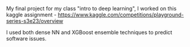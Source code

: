 My final project for my class "intro to deep learning", I worked on this kaggle assignment - https://www.kaggle.com/competitions/playground-series-s3e23/overview

I used both dense NN and XGBoost ensemble techniques to predict software issues.

